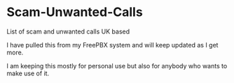 # Scam-Unwanted-Calls
List of scam and unwanted calls UK based

I have pulled this from my FreePBX system and will keep updated as I get more.

I am keeping this mostly for personal use but also for anybody who wants to make use of it.
